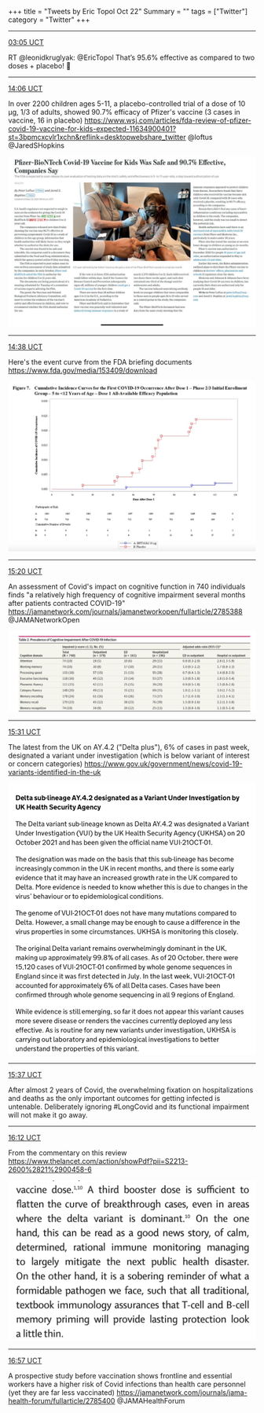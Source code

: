 +++
title = "Tweets by Eric Topol Oct 22"
Summary = ""
tags = ["Twitter"]
category = "Twitter"
+++


---

<a href="https://twitter.com/erictopol/status/1451384089894789127" target="_blank" rel="noreferer">03:05 UCT</a>

RT @leonidkruglyak: @EricTopol That’s 95.6% effective as compared to two doses + placebo! 🤯



---

<a href="https://twitter.com/erictopol/status/1451550539200696320" target="_blank" rel="noreferer">14:06 UCT</a>

In over 2200 children ages 5-11, a placebo-controlled trial of a dose of 10 μg, 1/3 of adults, showed 90.7% efficacy of Pfizer's vaccine (3 cases in vaccine, 16 in placebo)
https://www.wsj.com/articles/fda-review-of-pfizer-covid-19-vaccine-for-kids-expected-11634900401?st=3bpmcxcvlr1xchn&reflink=desktopwebshare_twitter @loftus @JaredSHopkins 

<a href="FCTw4-SUUAwU_SA.jpg"  ><img src="FCTw4-SUUAwU_SA.jpg" alt="Twitter image" ></img></a>

---

<a href="https://twitter.com/erictopol/status/1451558477243973635" target="_blank" rel="noreferer">14:38 UCT</a>

Here's the event curve from the FDA briefing documents 
https://www.fda.gov/media/153409/download 

<a href="FCT4bz3UUAslAcT.jpg"  ><img src="FCT4bz3UUAslAcT.jpg" alt="Twitter image" ></img></a>

---

<a href="https://twitter.com/erictopol/status/1451569056209723395" target="_blank" rel="noreferer">15:20 UCT</a>

An assessment of Covid's impact on cognitive function in 740 individuals finds "a relatively high frequency of cognitive impairment several months after patients contracted COVID-19"
https://jamanetwork.com/journals/jamanetworkopen/fullarticle/2785388 @JAMANetworkOpen 

<a href="FCUB6rgVgAAkMuq.jpg"  ><img src="FCUB6rgVgAAkMuq.jpg" alt="Twitter image" ></img></a>

---

<a href="https://twitter.com/erictopol/status/1451571948408868865" target="_blank" rel="noreferer">15:31 UCT</a>

The latest from the UK on AY.4.2 ("Delta plus"), 6% of cases in past week, designated a variant under investigation (which is below variant of interest or concern categories)
https://www.gov.uk/government/news/covid-19-variants-identified-in-the-uk 

<a href="FCUEU9SUcAIC2cB.png"  ><img src="FCUEU9SUcAIC2cB.png" alt="Twitter image" ></img></a>

---

<a href="https://twitter.com/erictopol/status/1451573438196305920" target="_blank" rel="noreferer">15:37 UCT</a>

After almost 2 years of Covid, the overwhelming fixation on hospitalizations and deaths as the only important outcomes for getting infected is untenable.
Deliberately ignoring #LongCovid and its functional impairment will not make it go away.



---

<a href="https://twitter.com/erictopol/status/1451582304153866242" target="_blank" rel="noreferer">16:12 UCT</a>

From the commentary on this review
https://www.thelancet.com/action/showPdf?pii=S2213-2600%2821%2900458-6 

<a href="FCUOUmFVIAE6H5U.png"  ><img src="FCUOUmFVIAE6H5U.png" alt="Twitter image" ></img></a>

---

<a href="https://twitter.com/erictopol/status/1451593635816869888" target="_blank" rel="noreferer">16:57 UCT</a>

A prospective study before vaccination shows frontline and essential workers have a higher risk of Covid infections than health care personnel (yet they are far less vaccinated)
https://jamanetwork.com/journals/jama-health-forum/fullarticle/2785400 @JAMAHealthForum

